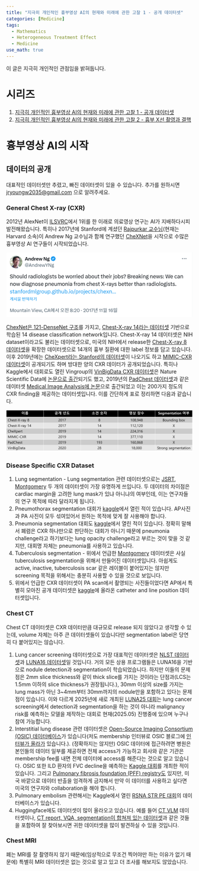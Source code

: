 ```yaml
---
title: "지극히 개인적인 흉부영상 AI의 현재와 미래에 관한 고찰 1 - 공개 데이터셋"
categories: [Medicine]
tags:
  - Mathematics
  - Heterogeneous Treatment Effect
  - Medicine
use_math: true
---
```


이 글은 지극히 개인적인 관점임을 밝혀둡니다.

# 시리즈
1. [지극히 개인적인 흉부영상 AI의 현재와 미래에 관한 고찰 1 - 공개 데이터셋](https://jryoungw.github.io/posts/chest_AI/)
2. [지극히 개인적인 흉부영상 AI의 현재와 미래에 관한 고찰 2 - 흉부 X선 촬영과 결핵](https://jryoungw.github.io/posts/chest_AI_2_TB/)

# 흉부영상 AI의 시작

## 데이터의 공개

대표적인 데이터셋만 추렸고, 빠진 데이터셋이 있을 수 있습니다. 추가를 원하시면 [jryoungw2035@gmail.com](mailto:jryoungw2035@gmail.com) 으로 알려주세요.

### General Chest X-ray (CXR)

2012년 AlexNet이 [ILSVRC](https://www.image-net.org/challenges/LSVRC/)에서 1위를 한 이래로 의료영상 연구는 AI가 지배하다시피 발전해왔습니다. 특히나 2017년에 Stanford에 계셨던 [Rajpurkar 교수님](https://pranavrajpurkar.com/)(현재는 Harvard 소속)이 Andrew Ng 교수님과 함께 연구했던 [CheXNet](https://stanfordmlgroup.github.io/projects/chexnet/)을 시작으로 수많은 흉부영상 AI 연구들이 시작되었습니다. 

![image.png](/img/chestai/ng.png)

[ChexNet은 121-DenseNet 구조](https://arxiv.org/abs/1711.05225)를 가지고, [Chest-X-ray 14라는 데이터셋](https://nihcc.app.box.com/v/ChestXray-NIHCC) 기반으로 학습된 14 disease classification network입니다. Chest-X-ray 14 데이터셋은 NIH dataset이라고도 불리는 데이터셋으로, 미국의 NIH에서 release한 [Chest-X-ray 8 데이터셋](https://arxiv.org/abs/1705.02315)을 확장한 데이터셋으로 14개의 흉부 질환에 대한 label 정보를 담고 있습니다. 이후 2019년에는 [CheXpert라는 Stanford의 데이터셋](https://arxiv.org/abs/1901.07031)이 나오기도 하고 [MIMIC-CXR 데이터셋](https://physionet.org/content/mimic-cxr/2.1.0/)이 공개되기도 하며 방대한 양의 CXR 데이터가 공개되었습니다. 특히나 Kaggle에서 대회로도 열린 Vingroup의 [VinBigData CXR 데이터셋](https://www.kaggle.com/competitions/vinbigdata-chest-xray-abnormalities-detection)은 Nature Scientific Data에 [논문으로 출간](https://www.nature.com/articles/s41597-022-01498-w)되기도 했고, 2019년의 [PadChest 데이터셋](https://arxiv.org/abs/1901.07441)과 같은 데이터셋 [Medical Image Analysis에 논문](https://www.sciencedirect.com/science/article/abs/pii/S1361841520301614)으로 출간되었고 이는 200가지 정도의 CXR finding을 제공하는 데이터셋입니다. 이를 간단하게 표로 정리하면 다음과 같습니다.

![cxr dataset.png](/img/chestai/cxr_dataset.png)

### Disease Specific CXR Dataset

1. Lung segmentation - Lung segmentation 관련 데이터셋으로는 [JSRT](http://db.jsrt.or.jp/eng.php), [Montgomery](https://data.lhncbc.nlm.nih.gov/public/Tuberculosis-Chest-X-ray-Datasets/Montgomery-County-CXR-Set/MontgomerySet/index.html) 두 개의 데이터셋이 가장 유명하게 쓰입니다. 두 데이터의 차이점은 cardiac margin을 고려한 lung mask가 있냐 아니냐의 여부인데, 이는 연구자들의 연구 목적에 따라 달라지게 됩니다.
2. Pneumothorax segmentation 대회가 [kaggle](https://www.kaggle.com/competitions/siim-acr-pneumothorax-segmentation)에서 열린 적이 있습니다. AP사진과 PA 사진이 모두 섞여있어서 원하는 목적에 맞게 잘 사용해야 합니다.
3. Pneumonia segmentation 대회도 [kaggle](https://www.kaggle.com/competitions/rsna-pneumonia-detection-challenge)에서 열린 적이 있습니다. 정확히 말해서 폐렴은 CXR 하나만으로 판단하는 대회가 아니기 때문에 pneumonia challenge라고 하기보다는 lung opacity challenge라고 부르는 것이 맞을 것 같지만, 대회명 자체는 pneumonia를 사용하고 있습니다.
4. Tuberculosis segmentation - 위에서 언급한 [Montgomery](https://data.lhncbc.nlm.nih.gov/public/Tuberculosis-Chest-X-ray-Datasets/Montgomery-County-CXR-Set/MontgomerySet/index.html) 데이터셋은 사실 tuberculosis segmentation을 위해서 만들어진 데이터셋입니다. 아쉽게도 active, inactive, tuberculosis scar 같은 레이블이 붙어있지는 않지만 screening 목적을 위해서는 충분히 사용할 수 있을 것으로 보입니다.
5. 위에서 언급한 CXR 데이터셋이 PA scan에서 촬영되는 사진들이었다면 AP에서 특별히 모아진 공개 데이터셋은 [kaggle](https://www.kaggle.com/competitions/ranzcr-clip-catheter-line-classification)에 올라온 catheter and line position 데이터셋입니다.

### Chest CT

Chest CT 데이터셋은 CXR 데이터만큼 대규모로 release 되지 않았다고 생각할 수 있는데, volume 자체는 아주 큰 데이터셋들이 있습니다만 segmentation label은 당연히 다 붙어있지는 않습니다.

1. Lung cancer screening 데이터셋으로 가장 대표적인 데이터셋은 [NLST 데이터셋](https://www.nejm.org/doi/full/10.1056/NEJMoa1102873)과 [LUNA16 데이터셋](https://luna16.grand-challenge.org/)일 것입니다. 거의 모든 상용 프로그램들은 LUNA16을 기반으로 nodule detection과 segmentation이 학습되었습니다. 하지만 이들의 문제점은 2mm slice thickness와 같이 thick slice를 가지는 것이라는 단점과(LCS는 1.5mm 이하의 slice thickness가 권장됩니다.), 30mm 이상의 size를 가지는 lung mass가 아닌 3~4mm부터 30mm까지의 nodule만을 포함하고 있다는 문제점이 있습니다. 이와 다르게 2025년에 새로 개최된 [LUNA25 대회](https://luna25.grand-challenge.org/overview-goals/)는 lung cancer screening에서 detection과 segmentation을 하는 것이 아니라 malignancy risk를 예측하는 모델을 제작하는 대회로 현재(2025.05) 진행중에 있으며 누구나 참여 가능합니다.
2. Interstitial lung disease 관련 데이터셋은 [Open-Source Imaging Consortium (OSIC) 데이터베이스](https://www.osicild.org/)가 있습니다(저도 membership 인터뷰로 OSIC 블로그에 [인터뷰가 올라가](https://www.osicild.org/blog/20250513_spotlight_coreline) 있습니다.). (정확하지는 않지만) OSIC 데이터에 접근하려면 병원은 본인들의 데이터 일부를 제공하면 전체 access가 가능하고 회사와 같은 기관은 membership fee를 내면 전체 데이터에 access를 해준다는 것으로 알고 있습니다. OSIC 또한 ILD 환자의 FVC decline을 예측하는 [Kaggle 대회](https://www.kaggle.com/competitions/osic-pulmonary-fibrosis-progression)를 개최한 적이 있습니다. 그리고 [Pulmonary fibrosis foundation (PFF) registry도](https://www.pulmonaryfibrosis.org/) 있지만, 미국 바깥으로 데이터 반출을 엄격하게 금지해서 만약 이 데이터를 사용하고 싶다면 미국의 연구자와 collaboration을 해야 합니다.
3. Pulmonary embolism 관련해서는 Kaggle에서 열린 [RSNA STR PE 대회](https://www.kaggle.com/competitions/rsna-str-pulmonary-embolism-detection)의 데이터베이스가 있습니다.
4. Huggingface에도 데이터셋이 많이 올라오고 있습니다. 예를 들어 [CT VLM](https://huggingface.co/datasets/ibrahimhamamci/CT-RATE) 데이터셋이나, [CT report, VQA, segmentation이 합쳐져 있는 데이터셋](https://github.com/BAAI-DCAI/M3D?tab=readme-ov-file#data)과 같은 것들을 포함하여 잘 찾아보시면 귀한 데이터셋을 많이 발견하실 수 있을 것입니다.

### Chest MRI

폐는 MRI를 잘 촬영하지 않기 때문에(임상적으로 무조건 찍어야만 하는 이유가 없기 때문에) 특별히 MRI 데이터셋은 없는 것으로 알고 있고 더 조사를 해보지도 않았습니다.

